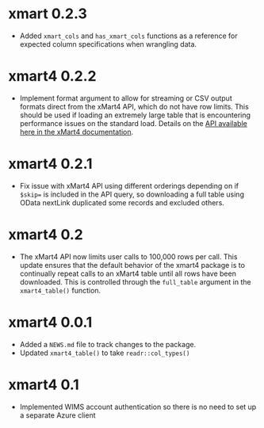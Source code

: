 # xmart 0.2.3
* Added `xmart_cols` and `has_xmart_cols` functions as a reference for expected column specifications when wrangling data.

# xmart4 0.2.2

* Implement format argument to allow for streaming or CSV output formats direct from the xMart4 API, which do not have row limits. This should be used if loading an extremely large table that is encountering performance issues on the standard load. Details on the [API available here in the xMart4 documentation](https://portal-uat.who.int/xmart4/docs/xmart_api/use_API.html).


# xmart4 0.2.1

* Fix issue with xMart4 API using different orderings depending on if `$skip=` is included in the API query, so downloading a full table using OData nextLink duplicated some records and excluded others.

# xmart4 0.2

* The xMart4 API now limits user calls to 100,000 rows per call. This update ensures that the default behavior of the xmart4 package is to continually repeat calls to an xMart4 table until all rows have been downloaded. This is controlled through the `full_table` argument in the `xmart4_table()` function.

# xmart4 0.0.1

* Added a `NEWS.md` file to track changes to the package.
* Updated `xmart4_table()` to take `readr::col_types()`

# xmart4 0.1

* Implemented WIMS account authentication so there is no need to set up a separate Azure client
